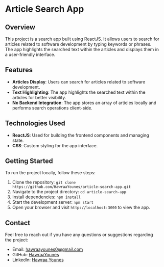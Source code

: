 # Article Search App

## Overview

This project is a search app built using ReactJS. It allows users to search for articles related to software development by typing keywords or phrases. The app highlights the searched text within the articles and displays them in a user-friendly interface.

## Features

- **Articles Display**: Users can search for articles related to software development.
- **Text Highlighting**: The app highlights the searched text within the articles for better visibility.
- **No Backend Integration**: The app stores an array of articles locally and performs search operations client-side.

## Technologies Used

- **ReactJS**: Used for building the frontend components and managing state.
- **CSS**: Custom styling for the app interface.

## Getting Started

To run the project locally, follow these steps:

1. Clone the repository: `git clone https://github.com/HawraaYounes/article-search-app.git`
2. Navigate to the project directory: `cd article-search-app`
3. Install dependencies: `npm install`
4. Start the development server: `npm start`
5. Open your browser and visit `http://localhost:3000` to view the app.

## Contact

Feel free to reach out if you have any questions or suggestions regarding the project:

- Email: [hawraayounes0@gmail.com](mailto:hawraayounes0@gmail.com)
- GitHub: [HawraaYounes](https://github.com/HawraaYounes)
- LinkedIn: [Hawraa Younes](https://www.linkedin.com/in/hawraa-younes-a05b33233/)
